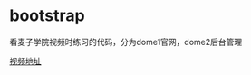 # bootstrap
看麦子学院视频时练习的代码，分为dome1官网，dome2后台管理

[视频地址](https://www.bilibili.com/video/av19626658/?p=24)
